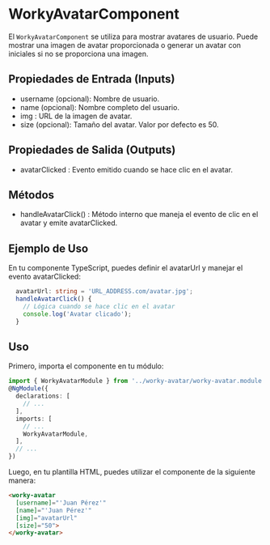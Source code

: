 # WorkyAvatarComponent

El `WorkyAvatarComponent` se utiliza para mostrar avatares de usuario. Puede mostrar una imagen de avatar proporcionada o generar un avatar con iniciales si no se proporciona una imagen.

## Propiedades de Entrada (Inputs)

- username (opcional): Nombre de usuario.
- name (opcional): Nombre completo del usuario.
- img : URL de la imagen de avatar.
- size (opcional): Tamaño del avatar. Valor por defecto es 50.

## Propiedades de Salida (Outputs)

- avatarClicked : Evento emitido cuando se hace clic en el avatar.

## Métodos

- handleAvatarClick() : Método interno que maneja el evento de clic en el avatar y emite avatarClicked.

## Ejemplo de Uso

En tu componente TypeScript, puedes definir el avatarUrl y manejar el evento avatarClicked:

```typescript
  avatarUrl: string = 'URL_ADDRESS.com/avatar.jpg';
  handleAvatarClick() {
    // Lógica cuando se hace clic en el avatar
    console.log('Avatar clicado');
  }
```

## Uso

Primero, importa el componente en tu módulo:

```typescript
import { WorkyAvatarModule } from '../worky-avatar/worky-avatar.module';
@NgModule({
  declarations: [
    // ...
  ],
  imports: [
    // ...
    WorkyAvatarModule,
  ],
  // ...
})
```

Luego, en tu plantilla HTML, puedes utilizar el componente de la siguiente manera:

```html
<worky-avatar
  [username]="'Juan Pérez'"
  [name]="'Juan Pérez'"
  [img]="avatarUrl"
  [size]="50">
</worky-avatar>
```
